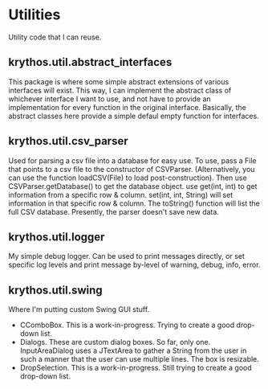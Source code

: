 # Utilities

Utility code that I can reuse.

## krythos.util.abstract_interfaces

This package is where some simple abstract extensions of various interfaces will exist. This way, I can implement the abstract class of whichever interface I want to use, and not have to provide an implementation for every function in the original interface. Basically, the abstract classes here provide a simple defaul empty function for interfaces.

## krythos.util.csv_parser

Used for parsing a csv file into a database for easy use. To use, pass a File that points to a csv file to the constructor of CSVParser. (Alternatively, you can use the function loadCSV(File) to load post-construction). Then use CSVParser.getDatabase() to get the database object. use get(int, int) to get information from a specific row & column. set(int, int, String) will set information in that specific row & column. The toString() function will list the full CSV database.
Presently, the parser doesn't save new data.

## krythos.util.logger

My simple debug logger. Can be used to print messages directly, or set specific log levels and print message by-level of warning, debug, info, error.

## krythos.util.swing

Where I'm putting custom Swing GUI stuff.

* CComboBox. This is a work-in-progress. Trying to create a good drop-down list.
* Dialogs. These are custom dialog boxes. So far, only one. InputAreaDialog uses a JTextArea to gather a String from the user in such a manner that the user can use multiple lines. The box is resizable.
* DropSelection. This is a work-in-progress. Still trying to create a good drop-down list.

